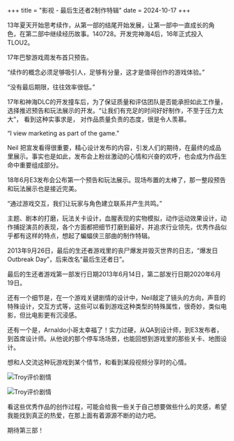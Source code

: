 +++
title = "影视 - 最后生还者2制作特辑"
date = 2024-10-17
+++

13年夏天开始思考续作，从第一部的结尾开始发展，让第一部中一直成长的角色，在第二部中继续经历故事。140728。开发完神海4后，16年正式投入TLOU2。

17年巴黎游戏周发布首只预告。

“续作的概念必须足够吸引人，足够有分量，这才是值得创作的游戏体验。”

“没有最后期限，往往效率很低。”

17年和神海DLC的开发撞车后，为了保证质量和评估团队是否能承担如此工作量，选择推迟预告和玩法展示的开发。“让我们有充足的时间好好制作，不至于压力太大”， 看到这种实事求是， 对作品质量负责的态度，很是令人羡慕。

“I view marketing as part of the game.”

Neil 把宣发看得很重要，精心设计发布的内容，引发人们的期待，在最终的成品里展示。事实也是如此，发布会上粉丝激动的心情和兴奋的欢呼，也会成为作品生命中重要组成部分。

18年6月E3发布会公布第一个预告和玩法展示。现场布置的太棒了，那一整段预告和玩法展示也是接近完美。 

“通过游戏交互，我们让玩家与角色建立联系并产生共鸣。”

主题、剧本的打磨，玩法关卡设计，血腥表现的实物模拟，动作运动效果设计，动作捕捉演员的表现，各个方面都把细节打磨到最好，并追求行业领先，优秀作品似乎都有这样的特点，想起了蝙蝠侠三部曲的制作特辑。

2013年9月26日，最后的生还者游戏里的丧尸爆发并毁灭世界的日志，“爆发日Outbreak Day”，后来改名“最后生还者日”。

最后的生还者游戏第一部发行日期2013年6月14日，第二部发行日期2020年6月19日。

还有一个细节是，在一个游戏关键剧情的设计中，Neil敲定了镜头的方向，声音的特殊设计，交互方式等，这些可以看到游戏这种类型的特殊属性，很奇妙，类似电影，但比电影更有沉浸感。

还有一个是，Arnaldo小哥太幸福了！实力过硬，从QA到设计师，到E3发布者，到首席设计师。从他说的那个停车场场景，也能回想到游戏里的那些关卡、地图设计。

想和人交流这种玩游戏到某个情节，和看到某段视频分享时的心情。

![Troy评价剧情](/resource/07-film-grounded2-making-the-last-of-us-part-2-1.png)

![Troy评价剧情](/resource/07-film-grounded2-making-the-last-of-us-part-2-2.png)

看这些优秀作品的创作过程，可能会给我一些关于自己想要做些什么的灵感，希望我能找到真正的热爱，在那上面有着源源不断的动力吧。

期待第三部！
